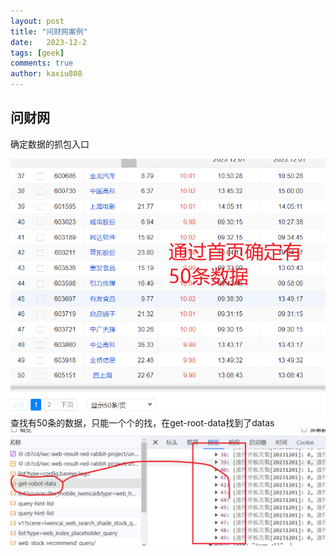 ```yaml
---
layout: post
title: "问财网案例"
date:   2023-12-2
tags: [geek]
comments: true
author: kaxiu808  
---
```


## 问财网

确定数据的抓包入口

![输入图片说明](/imgs/2023-12-02/IFbtyaHBPXB1uiDU.png)
查找有50条的数据，只能一个个的找，在get-root-data找到了datas
![输入图片说明](/imgs/2023-12-02/zo7pSraejCSE5L8M.png)
<!--stackedit_data:
eyJoaXN0b3J5IjpbLTE1OTk4MTgxMDgsMzA4OTk4OTU4LC02MD
M2Nzc1NSwtNjg2NjA2NjUyXX0=
-->